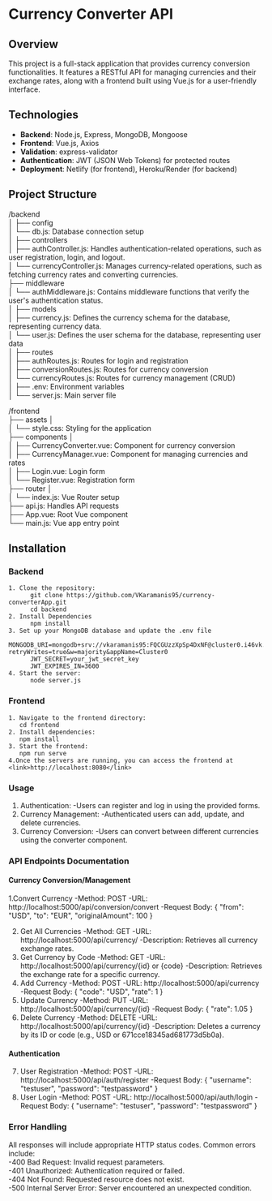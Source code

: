 # Currency Converter API

## Overview

This project is a full-stack application that provides currency conversion functionalities. It features a RESTful API for managing currencies and their exchange rates, along with a frontend built using Vue.js for a user-friendly interface.

## Technologies

- **Backend**: Node.js, Express, MongoDB, Mongoose
- **Frontend**: Vue.js, Axios
- **Validation**: express-validator
- **Authentication**: JWT (JSON Web Tokens) for protected routes
- **Deployment**: Netlify (for frontend), Heroku/Render (for backend)

## Project Structure
/backend<br>
│
├── config <br>
│ └── db.js: Database connection setup<br>
│
├── controllers<br>
│ ├── authController.js: Handles authentication-related operations, such as user registration, login, and logout.<br>
│ └── currencyController.js: Manages currency-related operations, such as fetching currency rates and converting currencies.<br>
├── middleware<br>
│ └── authMiddleware.js: Contains middleware functions that verify the user's authentication status.<br>
│
├── models<br>
│ ├── currency.js: Defines the currency schema for the database, representing currency data.<br>
│ └── user.js: Defines the user schema for the database, representing user data<br>
│
├── routes<br>
│ ├── authRoutes.js: Routes for login and registration<br>
│ ├── conversionRoutes.js: Routes for currency conversion<br>
│ └── currencyRoutes.js: Routes for currency management (CRUD)<br>
│
├── .env: Environment variables<br>
│
└── server.js: Main server file<br>


/frontend <br>
├── assets │ <br>
│   └── style.css: Styling for the application<br>
├── components │ <br>
│   ├── CurrencyConverter.vue: Component for currency conversion<br>
│   ├── CurrencyManager.vue: Component for managing currencies and rates<br>
│   ├── Login.vue: Login form<br>
│   └── Register.vue: Registration form<br>
├── router │ <br>
│   └── index.js: Vue Router setup<br> 
├── api.js: Handles API requests <br>
├── App.vue: Root Vue component <br>
└── main.js: Vue app entry point <br>


## Installation

### Backend
    1. Clone the repository:
          git clone https://github.com/VKaramanis95/currency-converterApp.git
          cd backend
    2. Install Dependencies
          npm install
    3. Set up your MongoDB database and update the .env file
          MONGODB_URI=mongodb+srv://vkaramanis95:FQCGUzzXpSp4DxNF@cluster0.i46vk.mongodb.net/?retryWrites=true&w=majority&appName=Cluster0
          JWT_SECRET=your_jwt_secret_key
          JWT_EXPIRES_IN=3600
    4. Start the server:
          node server.js
### Frontend
    1. Navigate to the frontend directory:
       cd frontend
    2. Install dependencies:
       npm install
    3. Start the frontend:
       npm run serve
    4.Once the servers are running, you can access the frontend at <link>http://localhost:8080</link>

### Usage
1. Authentication:
     -Users can register and log in using the provided forms.
2. Currency Management:
     -Authenticated users can add, update, and delete currencies.
3. Currency Conversion:
     -Users can convert between different currencies using the converter component.
   
### API Endpoints Documentation
#### Currency Conversion/Management
 1.Convert Currency
    -Method: POST
    -URL: http://localhost:5000/api/conversion/convert
    -Request Body:
        {
          "from": "USD",
          "to": "EUR",
          "originalAmount": 100
        }
 
 2. Get All Currencies
    -Method: GET
    -URL: http://localhost:5000/api/currency/
    -Description: Retrieves all currency exchange rates.
 3. Get Currency by Code
    -Method: GET
    -URL: http://localhost:5000/api/currency/{id} or {code}
    -Description: Retrieves the exchange rate for a specific currency.
4. Add Currency
    -Method: POST
    -URL: http://localhost:5000/api/currency
    -Request Body:
       {
          "code": "USD",
          "rate": 1
        }
5. Update Currency
    -Method: PUT
    -URL: http://localhost:5000/api/currency/{id}
    -Request Body:
       {
          "rate": 1.05
        }
6. Delete Currency
    -Method: DELETE
    -URL: http://localhost:5000/api/currency/{id}
    -Description: Deletes a currency by its ID or code (e.g., USD or 671cce18345ad681773d5b0a).

#### Authentication
7. User Registration
    -Method: POST
    -URL: http://localhost:5000/api/auth/register
    -Request Body:
       {
          "username": "testuser",
          "password": "testpassword"
        }
8. User Login
    -Method: POST
    -URL: http://localhost:5000/api/auth/login
    -Request Body:
       {
          "username": "testuser",
          "password": "testpassword"
        }

### Error Handling
All responses will include appropriate HTTP status codes. Common errors include:<br>
  -400 Bad Request: Invalid request parameters.<br>
  -401 Unauthorized: Authentication required or failed.<br>
  -404 Not Found: Requested resource does not exist.<br>
  -500 Internal Server Error: Server encountered an unexpected condition.






     



